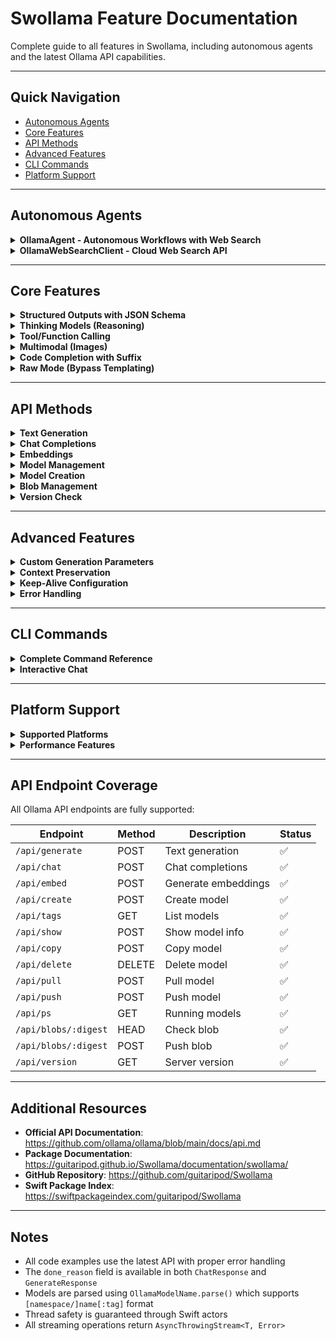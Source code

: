 # Swollama Feature Documentation

Complete guide to all features in Swollama, including autonomous agents and the latest Ollama API capabilities.

---

## Quick Navigation

- [Autonomous Agents](#autonomous-agents)
- [Core Features](#core-features)
- [API Methods](#api-methods)
- [Advanced Features](#advanced-features)
- [CLI Commands](#cli-commands)
- [Platform Support](#platform-support)

---

## Autonomous Agents

<details>
<summary><b>OllamaAgent - Autonomous Workflows with Web Search</b></summary>

Autonomous agent that combines local chat models with cloud-based web search to answer complex queries requiring current information.

```swift
import Swollama

let agent = OllamaAgent(
    webSearchAPIKey: "your_ollama_api_key",
    configuration: AgentConfiguration(
        maxIterations: 10,
        truncateResults: 8000,
        enableThinking: true
    )
)

guard let model = OllamaModelName.parse("qwen2.5:3b") else { fatalError() }

for try await event in agent.run(
    prompt: "What are the latest Swift 6 features announced in 2024?",
    model: model
) {
    switch event {
    case .thinking(let thought):
        print("Thinking: \(thought)")
    case .toolCall(let name, let args):
        print("Calling tool: \(name)")
        print("Arguments: \(args)")
    case .toolResult(let name, let content):
        print("Tool \(name) returned \(content.count) characters")
    case .message(let answer):
        print("\nFinal Answer:\n\(answer)")
    case .done:
        print("\nWorkflow complete")
    }
}
```

**How it works:**
1. Agent receives user prompt
2. Model decides whether to search the web or answer directly
3. If tool is needed, executes web_search or web_fetch
4. Feeds results back to model
5. Repeats until model provides final answer or reaches iteration limit

**Available tools:**
- `web_search(query: String, maxResults: Int?)` - Search the web
- `web_fetch(url: String)` - Fetch full page content

**Configuration options:**
- `maxIterations`: Maximum tool-calling loops (default: 10)
- `truncateResults`: Max characters for tool results (default: 8000)
- `enableThinking`: Enable reasoning traces (default: true)
- `modelOptions`: Custom model parameters

**CLI Usage:**
```bash
swollama agent qwen2.5:3b --prompt "Latest Swift features"
swollama agent llama3.2 --prompt "Compare TypeScript vs Swift" --max-iterations 15
```

</details>

<details>
<summary><b>OllamaWebSearchClient - Cloud Web Search API</b></summary>

Direct access to Ollama's cloud web search and fetch capabilities.

```swift
let client = OllamaWebSearchClient(apiKey: "your_api_key")

// Search the web
let searchResults = try await client.webSearch(
    query: "Swift concurrency best practices",
    maxResults: 5
)

for result in searchResults.results {
    print("\(result.title)")
    print("\(result.url)")
    print("\(result.snippet)\n")
}

// Fetch full page content
let page = try await client.webFetch(url: "https://swift.org/blog/")
print("Title: \(page.title)")
print("Content length: \(page.content.count)")
print("Links found: \(page.links.count)")
```

**Response types:**
- `WebSearchResponse`: Contains array of search results with title, URL, snippet
- `WebFetchResponse`: Contains page title, full content, and all links

</details>

---

## Core Features

<details>
<summary><b>Structured Outputs with JSON Schema</b></summary>

Generate responses that conform to a specific JSON schema, ensuring type-safe and validated outputs.

```swift
import Swollama

let client = OllamaClient()

let schema = JSONSchema(
    type: "object",
    properties: [
        "name": JSONSchemaProperty(type: "string"),
        "age": JSONSchemaProperty(type: "integer"),
        "available": JSONSchemaProperty(type: "boolean"),
        "skills": JSONSchemaProperty(
            type: "array",
            items: JSONSchemaProperty(type: "string")
        )
    ],
    required: ["name", "age", "available"]
)

let stream = try await client.generateText(
    prompt: "Tell me about a software developer named Alex",
    model: OllamaModelName.parse("llama3.2")!,
    options: GenerationOptions(format: .jsonSchema(schema))
)

for try await response in stream {
    print(response.response)
}
```

**CLI Usage:**
```bash
swollama test structured --model llama3.2
```

</details>

<details>
<summary><b>Thinking Models (Reasoning)</b></summary>

Support for models that show their reasoning process before providing an answer.

```swift
let messages = [
    ChatMessage(role: .user, content: "Solve this step by step: What is 15 * 24?")
]

let stream = try await client.chat(
    messages: messages,
    model: OllamaModelName.parse("deepseek-r1")!,
    options: ChatOptions(think: true)
)

for try await response in stream {
    if let thinking = response.message.thinking {
        print("Thinking: \(thinking)")
    }
    print("Answer: \(response.message.content)")

    if response.done {
        if let reason = response.doneReason {
            print("Completed: \(reason)")
        }
    }
}
```

**CLI Usage:**
```bash
swollama test thinking --model deepseek-r1
```

</details>

<details>
<summary><b>Tool/Function Calling</b></summary>

Enable models to call predefined functions/tools during generation.

```swift
let tools = [
    ToolDefinition(
        type: "function",
        function: FunctionDefinition(
            name: "get_weather",
            description: "Get current weather for a location",
            parameters: JSONSchema(
                type: "object",
                properties: [
                    "location": JSONSchemaProperty(
                        type: "string",
                        description: "City name"
                    ),
                    "unit": JSONSchemaProperty(
                        type: "string",
                        enum: ["celsius", "fahrenheit"]
                    )
                ],
                required: ["location"]
            )
        )
    )
]

let messages = [
    ChatMessage(role: .user, content: "What's the weather in Paris?")
]

let stream = try await client.chat(
    messages: messages,
    model: OllamaModelName.parse("llama3.2")!,
    options: ChatOptions(tools: tools)
)

for try await response in stream {
    if let toolCalls = response.message.toolCalls {
        for call in toolCalls {
            print("Tool: \(call.function.name)")
            print("Args: \(call.function.arguments)")
        }
    }
}
```

**CLI Usage:**
```bash
swollama test tools --model llama3.2
```

</details>

<details>
<summary><b>Multimodal (Images)</b></summary>

Process images alongside text for vision-capable models.

```swift
let imageData = try Data(contentsOf: imageURL)
let base64Image = imageData.base64EncodedString()

let messages = [
    ChatMessage(
        role: .user,
        content: "What do you see in this image?",
        images: [base64Image]
    )
]

let stream = try await client.chat(
    messages: messages,
    model: OllamaModelName.parse("llava")!
)

for try await response in stream {
    print(response.message.content)
}
```

**CLI Usage:**
```bash
swollama test images --model llava
```

</details>

<details>
<summary><b>Code Completion with Suffix</b></summary>

Generate code between a prefix and suffix for intelligent code completion.

```swift
let stream = try await client.generateText(
    prompt: "def fibonacci(n):",
    model: OllamaModelName.parse("codellama")!,
    options: GenerationOptions(
        suffix: "\n\n# Example usage\nprint(fibonacci(10))"
    )
)

for try await response in stream {
    print(response.response)
}
```

**CLI Usage:**
```bash
swollama test suffix --model codellama
```

</details>

<details>
<summary><b>Raw Mode (Bypass Templating)</b></summary>

Send prompts directly to the model without applying chat templates.

```swift
let stream = try await client.generateText(
    prompt: "[INST] Why is the sky blue? [/INST]",
    model: OllamaModelName.parse("mistral")!,
    options: GenerationOptions(raw: true)
)
```

</details>

---

## API Methods

<details>
<summary><b>Text Generation</b></summary>

Generate text responses with streaming support.

```swift
public func generateText(
    prompt: String,
    model: OllamaModelName,
    options: GenerationOptions = .default
) async throws -> AsyncThrowingStream<GenerateResponse, Error>
```

**Example:**
```swift
let stream = try await client.generateText(
    prompt: "Explain quantum computing",
    model: OllamaModelName.parse("llama3.2")!,
    options: GenerationOptions(
        temperature: 0.7,
        topP: 0.9
    )
)

for try await response in stream {
    print(response.response, terminator: "")
    if response.done {
        print("\nDone. Reason: \(response.doneReason ?? "unknown")")
    }
}
```

</details>

<details>
<summary><b>Chat Completions</b></summary>

Multi-turn conversations with message history.

```swift
public func chat(
    messages: [ChatMessage],
    model: OllamaModelName,
    options: ChatOptions = .default
) async throws -> AsyncThrowingStream<ChatResponse, Error>
```

**Example:**
```swift
var messages = [
    ChatMessage(role: .system, content: "You are a helpful assistant."),
    ChatMessage(role: .user, content: "Hello!")
]

let stream = try await client.chat(
    messages: messages,
    model: OllamaModelName.parse("llama3.2")!
)

var fullResponse = ""
for try await response in stream {
    fullResponse += response.message.content
    if response.done {
        messages.append(ChatMessage(role: .assistant, content: fullResponse))
    }
}
```

</details>

<details>
<summary><b>Embeddings</b></summary>

Generate vector embeddings for text.

```swift
public func generateEmbeddings(
    input: EmbeddingInput,
    model: OllamaModelName,
    options: EmbeddingOptions = .default
) async throws -> EmbeddingResponse
```

**Example:**
```swift
let response = try await client.generateEmbeddings(
    input: .single("Hello world"),
    model: OllamaModelName.parse("nomic-embed-text")!
)

print("Embedding dimensions: \(response.embeddings[0].count)")
```

**CLI Usage:**
```bash
swollama embeddings "Hello world" --model nomic-embed-text
```

</details>

<details>
<summary><b>Model Management</b></summary>

**List Models:**
```swift
let models = try await client.listModels()
for model in models {
    print("\(model.name) - \(model.size) bytes")
}
```

**Show Model Info:**
```swift
let info = try await client.showModel(
    name: OllamaModelName.parse("llama3.2")!,
    verbose: true
)
print("Family: \(info.details.family)")
print("Parameters: \(info.details.parameterSize)")
```

**Pull Model:**
```swift
let progress = try await client.pullModel(
    name: OllamaModelName.parse("llama3.2")!,
    options: PullOptions()
)

for try await update in progress {
    print("Status: \(update.status) - \(update.completed)/\(update.total)")
}
```

**Delete Model:**
```swift
try await client.deleteModel(name: OllamaModelName.parse("old-model")!)
```

**Copy Model:**
```swift
try await client.copyModel(
    source: OllamaModelName.parse("llama3.2")!,
    destination: OllamaModelName.parse("my-llama")!
)
```

**List Running Models:**
```swift
let running = try await client.listRunningModels()
for model in running {
    print("\(model.name) - \(model.sizeVRAM) bytes VRAM")
}
```

</details>

<details>
<summary><b>Model Creation</b></summary>

Create custom models from existing ones or import GGUF/Safetensors files.

```swift
public func createModel(
    _ request: CreateModelRequest
) async throws -> AsyncThrowingStream<OperationProgress, Error>
```

**Create from existing model:**
```swift
let request = CreateModelRequest(
    model: "mario",
    from: "llama3.2",
    system: "You are Mario from Super Mario Bros.",
    parameters: ModelfileParameters(temperature: 0.8)
)

let progress = try await client.createModel(request)
for try await update in progress {
    print(update.status)
}
```

**Quantize a model:**
```swift
let request = CreateModelRequest(
    model: "llama3.2:q4",
    from: "llama3.2:fp16",
    quantize: .q4_K_M
)
```

**CLI Usage:**
```bash
swollama create mario --from llama3.2 --system "You are Mario"
swollama create llama3.2:q4 --from llama3.2:fp16 --quantize q4_K_M
swollama create assistant --from llama3.2 --temperature 0.7
```

</details>

<details>
<summary><b>Blob Management</b></summary>

Manage large binary files for model creation.

```swift
// Check if blob exists
let exists = try await client.checkBlobExists(
    digest: "sha256:29fdb92e57cf0827ded04ae6461b5931d01fa595843f55d36f5b275a52087dd2"
)

// Push blob
let data = try Data(contentsOf: fileURL)
try await client.pushBlob(
    digest: "sha256:29fdb92e57cf0827ded04ae6461b5931d01fa595843f55d36f5b275a52087dd2",
    data: data
)
```

**CLI Usage:**
```bash
swollama blob check sha256:29fdb92e57cf...
swollama blob push sha256:29fdb92e57cf... model.gguf
```

</details>

<details>
<summary><b>Version Check</b></summary>

Get Ollama server version.

```swift
let version = try await client.getVersion()
print("Ollama version: \(version.version)")
```

**CLI Usage:**
```bash
swollama version
```

</details>

---

## Advanced Features

<details>
<summary><b>Custom Generation Parameters</b></summary>

Fine-tune generation behavior with advanced options.

```swift
let options = GenerationOptions(
    temperature: 0.8,
    topK: 40,
    topP: 0.9,
    repeatPenalty: 1.1,
    seed: 42,
    numPredict: 100,
    stop: ["</s>", "\n\n"]
)

let stream = try await client.generateText(
    prompt: "Write a story",
    model: model,
    options: options
)
```

**Available parameters:**
- `temperature`: Creativity level (0.0 - 2.0)
- `topK`: Token sampling limit
- `topP`: Nucleus sampling threshold
- `minP`: Minimum probability threshold
- `repeatPenalty`: Penalize repetition
- `presencePenalty`: Penalize token presence
- `frequencyPenalty`: Penalize token frequency
- `mirostat`: Mirostat sampling mode
- `seed`: Deterministic generation
- `numPredict`: Max tokens to generate
- `stop`: Stop sequences

</details>

<details>
<summary><b>Context Preservation</b></summary>

Preserve context across generation calls for continuation.

```swift
let stream = try await client.generateText(
    prompt: "Once upon a time",
    model: model
)

var context: [Int]?
for try await response in stream {
    if response.done {
        context = response.context
    }
}

// Continue with preserved context
let continuation = try await client.generateText(
    prompt: "The story continues",
    model: model,
    options: GenerationOptions(context: context)
)
```

</details>

<details>
<summary><b>Keep-Alive Configuration</b></summary>

Control how long models stay loaded in memory.

```swift
let client = OllamaClient(
    configuration: OllamaConfiguration(
        defaultKeepAlive: 300  // 5 minutes
    )
)

// Per-request keep-alive
let options = GenerationOptions(keepAlive: 600)  // 10 minutes
```

</details>

<details>
<summary><b>Error Handling</b></summary>

Comprehensive error handling with typed errors.

```swift
do {
    let stream = try await client.generateText(prompt: "Hello", model: model)
    for try await response in stream {
        print(response.response)
    }
} catch OllamaError.modelNotFound {
    print("Model not found")
} catch OllamaError.serverError(let message) {
    print("Server error: \(message)")
} catch OllamaError.networkError(let error) {
    print("Network error: \(error)")
} catch OllamaError.decodingError(let error) {
    print("Failed to decode: \(error)")
} catch {
    print("Unexpected error: \(error)")
}
```

**Error types:**
- `invalidResponse`: Invalid server response
- `decodingError`: JSON decoding failed
- `serverError`: Server returned error (5xx)
- `modelNotFound`: Model doesn't exist (404)
- `cancelled`: Request cancelled
- `networkError`: Network failure
- `unexpectedStatusCode`: Unexpected HTTP status
- `invalidParameters`: Invalid request parameters
- `fileError`: File operation failed

</details>

---

## CLI Commands

<details>
<summary><b>Complete Command Reference</b></summary>

```bash
# Agent
swollama agent <model> --prompt "query"
swollama agent qwen2.5:3b --prompt "Latest Swift features" --max-iterations 15

# Model Management
swollama list                          # List available models
swollama show <model>                  # Show model information
swollama show <model> --verbose        # Show detailed model info
swollama pull <model>                  # Download a model
swollama push <model>                  # Upload a model to registry
swollama copy <source> <dest>          # Copy a model
swollama delete <model>                # Delete a model
swollama ps                            # List running models

# Model Creation
swollama create <name> --from <model> --system "prompt"
swollama create <name> --from <model> --quantize q4_K_M
swollama create <name> --from <model> --temperature 0.7

# Generation
swollama generate <model>              # Interactive text generation
swollama chat <model>                  # Interactive chat session
swollama embeddings <text>             # Generate embeddings

# Testing & Features
swollama test                          # Run all feature tests
swollama test structured               # Test JSON Schema outputs
swollama test thinking                 # Test reasoning models
swollama test tools                    # Test function calling
swollama test images                   # Test image inputs
swollama test suffix                   # Test code completion
swollama test json                     # Test JSON mode

# Utilities
swollama version                       # Server version
swollama blob check <digest>           # Check if blob exists
swollama blob push <digest> <file>     # Upload blob

# Options
--host <url>                           # Custom Ollama server URL
--help, -h                             # Show help
--version, -v                          # Show CLI version
```

</details>

<details>
<summary><b>Interactive Chat</b></summary>

Start an interactive chat session with various commands.

```bash
swollama chat llama3.2
```

**In-chat commands:**
- `/exit`, `/quit` - End conversation
- `/clear` - Clear conversation history
- `/save [filename]` - Save conversation to file
- `/load [filename]` - Load conversation from file
- `/system <message>` - Set system message
- `/model <name>` - Switch model
- `/retry` - Retry last message
- `/undo` - Remove last exchange
- `/tokens` - Toggle token count display
- `/help` - Show available commands

</details>

---

## Platform Support

<details>
<summary><b>Supported Platforms</b></summary>

- **macOS 14+** - Full native support with URLSession
- **Linux** - Optimized with curl subprocess for streaming
- **iOS 17+** - Full support for mobile apps
- **Docker** - Container-ready deployment

**Platform-specific optimizations:**
- macOS/iOS: Native `URLSession.bytes(for:)` streaming
- Linux: `curl` subprocess for efficient HTTP streaming
- All platforms: Actor-based thread safety
- Zero external dependencies

</details>

<details>
<summary><b>Performance Features</b></summary>

- **Zero dependencies**: Pure Swift + Foundation
- **Efficient streaming**: 64KB buffer size
- **Connection pooling**: Automatic connection reuse
- **Retry logic**: Exponential backoff for transient failures
- **Resource limits**: Configurable timeouts and retries
- **Linux optimizations**: Custom compiler flags for performance

</details>

---

## API Endpoint Coverage

All Ollama API endpoints are fully supported:

| Endpoint | Method | Description | Status |
|----------|--------|-------------|--------|
| `/api/generate` | POST | Text generation | ✅ |
| `/api/chat` | POST | Chat completions | ✅ |
| `/api/embed` | POST | Generate embeddings | ✅ |
| `/api/create` | POST | Create model | ✅ |
| `/api/tags` | GET | List models | ✅ |
| `/api/show` | POST | Show model info | ✅ |
| `/api/copy` | POST | Copy model | ✅ |
| `/api/delete` | DELETE | Delete model | ✅ |
| `/api/pull` | POST | Pull model | ✅ |
| `/api/push` | POST | Push model | ✅ |
| `/api/ps` | GET | Running models | ✅ |
| `/api/blobs/:digest` | HEAD | Check blob | ✅ |
| `/api/blobs/:digest` | POST | Push blob | ✅ |
| `/api/version` | GET | Server version | ✅ |

---

## Additional Resources

- **Official API Documentation**: https://github.com/ollama/ollama/blob/main/docs/api.md
- **Package Documentation**: https://guitaripod.github.io/Swollama/documentation/swollama/
- **GitHub Repository**: https://github.com/guitaripod/Swollama
- **Swift Package Index**: https://swiftpackageindex.com/guitaripod/Swollama

---

## Notes

- All code examples use the latest API with proper error handling
- The `done_reason` field is available in both `ChatResponse` and `GenerateResponse`
- Models are parsed using `OllamaModelName.parse()` which supports `[namespace/]name[:tag]` format
- Thread safety is guaranteed through Swift actors
- All streaming operations return `AsyncThrowingStream<T, Error>`

